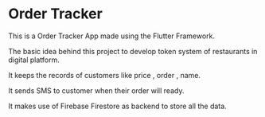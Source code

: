 # Order Tracker

This is a Order Tracker App made using the Flutter Framework.

The basic idea behind this project to develop token system of restaurants in digital platform.

It keeps the records of customers like price , order , name.

It sends SMS to customer when their order will ready.

It makes use of Firebase Firestore as backend to store all the data.

